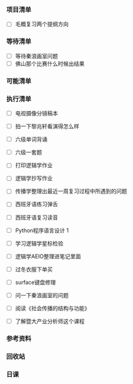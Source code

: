 ### 项目清单

- [ ] 毛概复习两个提纲方向

  

### 等待清单

- [ ] 等待秦浪画室问题
- [ ] 佛山那个比赛什么时候出结果

### 可能清单



### 执行清单

- [ ] 电视摄像分镜稿本

- [ ] 拍一下黎兆轩看演得怎么样

- [ ] 六级单词背诵

- [ ] 六级一套题

- [ ] 打印逻辑学作业

- [ ] 逻辑学抄写作业

- [ ] 传播学整理出最近一周复习过程中所遇到的问题

- [ ] 西班牙语练习弹舌

- [ ] 西班牙语复习读音

- [ ] Python程序语言设计 1

- [ ] 学习逻辑学星标检验

- [ ] 逻辑学AEIO整理进笔记里面

- [ ] 过冬衣服下单买

- [ ] surface键盘修理

- [ ] 问一下秦浪画室的问题

- [ ] 阅读《社会传播的结构与功能》

- [ ] 了解暨大产业分析师这个课程

  

### 参考资料



### 回收站



### 日课

